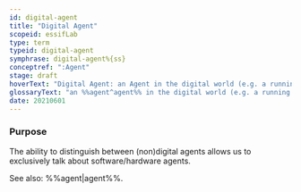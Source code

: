 ```yaml
---
id: digital-agent
title: "Digital Agent"
scopeid: essifLab
type: term
typeid: digital-agent
symphrase: digital-agent%{ss}
conceptref: ":Agent"
stage: draft
hoverText: "Digital Agent: an Agent in the digital world (e.g. a running app, or a web-server that is executing an Action for a specific Party (its Principal))."
glossaryText: "an %%agent^agent%% in the digital world (e.g. a running app, or a web-server that is executing an %%action^action%% for a specific %%party^party%% (its %%principal^principal%%))."
date: 20210601
---
```


### Purpose
The ability to distinguish between (non)digital agents allows us to exclusively talk about software/hardware agents.

See also: %%agent|agent%%.